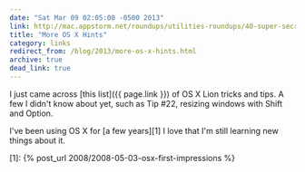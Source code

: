```yaml
---
date: "Sat Mar 09 02:05:00 -0500 2013"
link: http://mac.appstorm.net/roundups/utilities-roundups/40-super-secret-os-x-lion-features-and-shortcuts/
title: "More OS X Hints"
category: links
redirect_from: /blog/2013/more-os-x-hints.html
archive: true
dead_link: true
---
```


I just came across [this list]({{ page.link }}) of OS X Lion tricks and tips.
A few I didn't know about yet, such as Tip #22, resizing windows with Shift
and Option.

I've been using OS X for [a few years][1] I love that I'm still learning new
things about it.

[1]: {% post_url 2008/2008-05-03-osx-first-impressions %}
